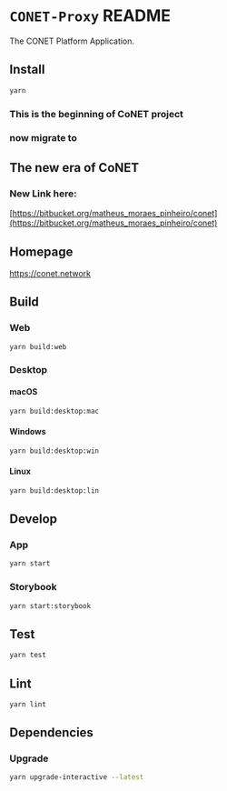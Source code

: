 # `CONET-Proxy` README

The CONET Platform Application.

## Install

```bash
yarn
```

### This is the beginning of CoNET project
### now migrate to
## The new era of CoNET

### New Link here:
[https://bitbucket.org/matheus_moraes_pinheiro/conet](https://bitbucket.org/matheus_moraes_pinheiro/conet)

## Homepage

https://conet.network

## Build

### Web

```bash
yarn build:web
```

### Desktop

#### macOS

```bash
yarn build:desktop:mac
```

#### Windows

```bash
yarn build:desktop:win
```

#### Linux

```bash
yarn build:desktop:lin
```

## Develop

### App

```bash
yarn start
```

### Storybook

```bash
yarn start:storybook
```

## Test

```bash
yarn test
```

## Lint

```bash
yarn lint
```

## Dependencies

### Upgrade

```bash
yarn upgrade-interactive --latest
```
